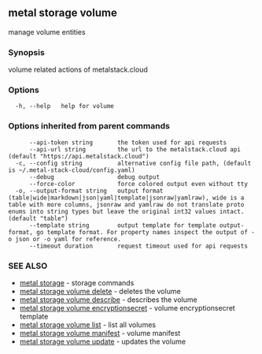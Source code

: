 ## metal storage volume

manage volume entities

### Synopsis

volume related actions of metalstack.cloud

### Options

```
  -h, --help   help for volume
```

### Options inherited from parent commands

```
      --api-token string       the token used for api requests
      --api-url string         the url to the metalstack.cloud api (default "https://api.metalstack.cloud")
  -c, --config string          alternative config file path, (default is ~/.metal-stack-cloud/config.yaml)
      --debug                  debug output
      --force-color            force colored output even without tty
  -o, --output-format string   output format (table|wide|markdown|json|yaml|template|jsonraw|yamlraw), wide is a table with more columns, jsonraw and yamlraw do not translate proto enums into string types but leave the original int32 values intact. (default "table")
      --template string        output template for template output-format, go template format. For property names inspect the output of -o json or -o yaml for reference.
      --timeout duration       request timeout used for api requests
```

### SEE ALSO

* [metal storage](metal_storage.md)	 - storage commands
* [metal storage volume delete](metal_storage_volume_delete.md)	 - deletes the volume
* [metal storage volume describe](metal_storage_volume_describe.md)	 - describes the volume
* [metal storage volume encryptionsecret](metal_storage_volume_encryptionsecret.md)	 - volume encryptionsecret template
* [metal storage volume list](metal_storage_volume_list.md)	 - list all volumes
* [metal storage volume manifest](metal_storage_volume_manifest.md)	 - volume manifest
* [metal storage volume update](metal_storage_volume_update.md)	 - updates the volume

